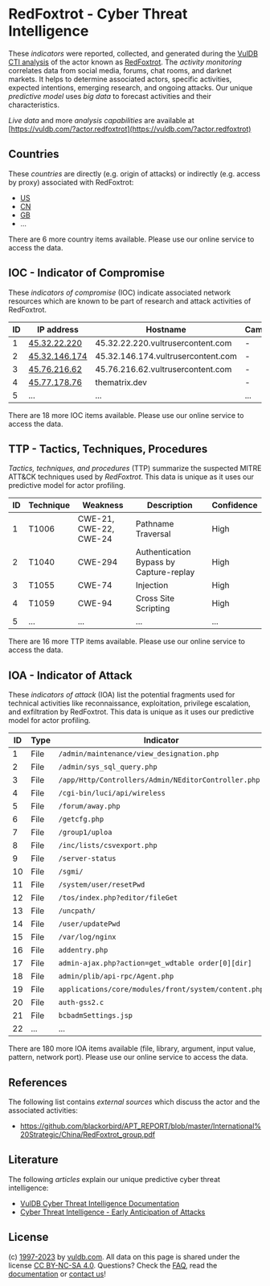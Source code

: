 # RedFoxtrot - Cyber Threat Intelligence

These _indicators_ were reported, collected, and generated during the [VulDB CTI analysis](https://vuldb.com/?kb.cti) of the actor known as [RedFoxtrot](https://vuldb.com/?actor.redfoxtrot). The _activity monitoring_ correlates data from social media, forums, chat rooms, and darknet markets. It helps to determine associated actors, specific activities, expected intentions, emerging research, and ongoing attacks. Our unique _predictive model_ uses _big data_ to forecast activities and their characteristics.

_Live data_ and more _analysis capabilities_ are available at [https://vuldb.com/?actor.redfoxtrot](https://vuldb.com/?actor.redfoxtrot)

## Countries

These _countries_ are directly (e.g. origin of attacks) or indirectly (e.g. access by proxy) associated with RedFoxtrot:

* [US](https://vuldb.com/?country.us)
* [CN](https://vuldb.com/?country.cn)
* [GB](https://vuldb.com/?country.gb)
* ...

There are 6 more country items available. Please use our online service to access the data.

## IOC - Indicator of Compromise

These _indicators of compromise_ (IOC) indicate associated network resources which are known to be part of research and attack activities of RedFoxtrot.

ID | IP address | Hostname | Campaign | Confidence
-- | ---------- | -------- | -------- | ----------
1 | [45.32.22.220](https://vuldb.com/?ip.45.32.22.220) | 45.32.22.220.vultrusercontent.com | - | High
2 | [45.32.146.174](https://vuldb.com/?ip.45.32.146.174) | 45.32.146.174.vultrusercontent.com | - | High
3 | [45.76.216.62](https://vuldb.com/?ip.45.76.216.62) | 45.76.216.62.vultrusercontent.com | - | High
4 | [45.77.178.76](https://vuldb.com/?ip.45.77.178.76) | thematrix.dev | - | High
5 | ... | ... | ... | ...

There are 18 more IOC items available. Please use our online service to access the data.

## TTP - Tactics, Techniques, Procedures

_Tactics, techniques, and procedures_ (TTP) summarize the suspected MITRE ATT&CK techniques used by _RedFoxtrot_. This data is unique as it uses our predictive model for actor profiling.

ID | Technique | Weakness | Description | Confidence
-- | --------- | -------- | ----------- | ----------
1 | T1006 | CWE-21, CWE-22, CWE-24 | Pathname Traversal | High
2 | T1040 | CWE-294 | Authentication Bypass by Capture-replay | High
3 | T1055 | CWE-74 | Injection | High
4 | T1059 | CWE-94 | Cross Site Scripting | High
5 | ... | ... | ... | ...

There are 16 more TTP items available. Please use our online service to access the data.

## IOA - Indicator of Attack

These _indicators of attack_ (IOA) list the potential fragments used for technical activities like reconnaissance, exploitation, privilege escalation, and exfiltration by RedFoxtrot. This data is unique as it uses our predictive model for actor profiling.

ID | Type | Indicator | Confidence
-- | ---- | --------- | ----------
1 | File | `/admin/maintenance/view_designation.php` | High
2 | File | `/admin/sys_sql_query.php` | High
3 | File | `/app/Http/Controllers/Admin/NEditorController.php` | High
4 | File | `/cgi-bin/luci/api/wireless` | High
5 | File | `/forum/away.php` | High
6 | File | `/getcfg.php` | Medium
7 | File | `/group1/uploa` | High
8 | File | `/inc/lists/csvexport.php` | High
9 | File | `/server-status` | High
10 | File | `/sgmi/` | Low
11 | File | `/system/user/resetPwd` | High
12 | File | `/tos/index.php?editor/fileGet` | High
13 | File | `/uncpath/` | Medium
14 | File | `/user/updatePwd` | High
15 | File | `/var/log/nginx` | High
16 | File | `addentry.php` | Medium
17 | File | `admin-ajax.php?action=get_wdtable order[0][dir]` | High
18 | File | `admin/plib/api-rpc/Agent.php` | High
19 | File | `applications/core/modules/front/system/content.php` | High
20 | File | `auth-gss2.c` | Medium
21 | File | `bcbadmSettings.jsp` | High
22 | ... | ... | ...

There are 180 more IOA items available (file, library, argument, input value, pattern, network port). Please use our online service to access the data.

## References

The following list contains _external sources_ which discuss the actor and the associated activities:

* https://github.com/blackorbird/APT_REPORT/blob/master/International%20Strategic/China/RedFoxtrot_group.pdf

## Literature

The following _articles_ explain our unique predictive cyber threat intelligence:

* [VulDB Cyber Threat Intelligence Documentation](https://vuldb.com/?kb.cti)
* [Cyber Threat Intelligence - Early Anticipation of Attacks](https://www.scip.ch/en/?labs.20201022)

## License

(c) [1997-2023](https://vuldb.com/?kb.changelog) by [vuldb.com](https://vuldb.com/?kb.about). All data on this page is shared under the license [CC BY-NC-SA 4.0](https://creativecommons.org/licenses/by-nc-sa/4.0/). Questions? Check the [FAQ](https://vuldb.com/?kb.faq), read the [documentation](https://vuldb.com/?kb) or [contact us](https://vuldb.com/?contact)!
